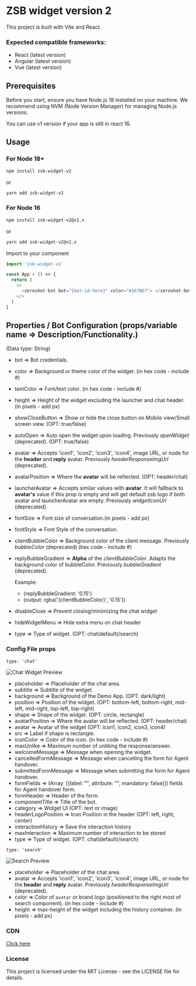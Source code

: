 # ZSB widget version 2

This project is built with Vite and React.

### Expected compatible frameworks:
- React (latest version)
- Angular (latest version)
- Vue (latest version)

## Prerequisites

Before you start, ensure you have Node.js 18 installed on your machine. We recommend using NVM (Node Version Manager) for managing Node.js versions.

You can use v1 version if your app is still in react 16.


## Usage
### For Node 18+

```bash
npm install zsb-widget-v2
```
or
```bash
yarn add zsb-widget-v2
```

### For Node 16

```bash
npm install zsb-widget-v2@v1.x
```
or
```bash
yarn add zsb-widget-v2@v1.x
```

Import to your component

```js
import 'zsb-widget-v2'

const App = () => {
  return (
    <>
      <zeroshot-bot bot="{bot-id-here}" color="#167BE7"> </zeroshot-bot>
    </>
  )
}

```

## Properties / Bot Configuration (props/variable name => Description/Functionality.)
(Data type: String)


- bot => Bot credentials.
- color => Background or theme color of the widget. (in hex code - include #)
- textColor => Font/text color. (in hex code - include #)
- height => Height of the widget excluding the launcher and chat header. (in pixels - add px)
- showCloseButton => Show or hide the close button on Mobile view/Small screen view. (OPT: true/false)
- autoOpen => Auto open the widget upon loading. Previously *openWidget* (deprecated). (OPT: true/false)
- avatar => Accepts 'icon1', 'icon2', 'icon3', 'icon4', image URL, or node for the **header** and **reply** avatar. Previously *headerResponseImgUrl* (deprecated).
- avatarPosition => Where the **avatar** will be reflected. (OPT: header/chat)
- launcherAvatar => Accepts similar values with **avatar**. It will fallback to **avatar's** value if this prop is empty and will get default zsb logo if both avatar and launcherAvatar are empty. Previously *widgetIconUrl* (deprecated).
- fontSize => Font size of conversation.(in pixels - add px)
- fontStyle => Font Style of the conversation.
- clientBubbleColor => Background color of the client message. Previously *bubbleColor* (deprecated)  (hex code - include #)
- replyBubbleGradient => **Alpha** of the *clientBubbleColor*. Adapts the background color of bubbleColor. Previously *bubbleGradient* (deprecated).

  Example:
    - (replyBubbleGradient: '0.15')
    - (output: rgba('{clientBubbleColor}', '0.15'))

- disableClose => Prevent closing/minimizing the chat widget
- hideWidgetMenu => Hide extra menu on chat header
- type => Type of widget. (OPT: chat(default)/search)

### Config File props
`type: 'chat'`

![Chat Widget Preview](https://zsbclient-dev.azureedge.net/assets/chat-sample.png?sv=2020-10-02&st=2022-10-09T12%3A34%3A55Z&se=2024-10-10T12%3A34%3A00Z&sr=c&sp=racwl&sig=WRpNY9Fb2HIcf2jCZ%2FXwBdpqh2xtpIMH1RtIB2P4m0A%3D "Type: Chat")
- placeholder => Placeholder of the chat area.
- subtitle => Subtitle of the widget.
- background => Background of the Demo App. (OPT: dark/light)
- position => Position of the widget. (OPT: bottom-left, bottom-right, mid-left, mid-right, top-left, top-right)
- shape => Shape of the widget. (OPT: circle, rectangle)
- avatarPosition => Where the avatar will be reflected. (OPT: header/chat)
- avatar => Avatar of the widget (OPT: icon1, icon2, icon3, icon4)
- src => Label if shape is rectangle.
- iconColor => Color of the icon. (in hex code - include #)
- maxUnlike => Maximum number of unliking the response/answer.
- welcomeMessage => Message when opening the widget.
- cancelledFormMessage => Message when cancelling the form for Agent handover.
- submittedFormMessage => Message when submitting the form for Agent handover.
- formFields => (Array: [{label: "", attribute: "", mandatory: false}]) fields for Agent handover form.
- formHeader => Header of the form.
- componentTitle => Title of the bot.
- category => Widget UI (OPT: text or image)
- headerLogoPosition => Icon Position in the header (OPT: left, right, center)
- interactionHistory => Save the interaction history
- maxInteraction => Maximum number of interaction to be stored
- type => Type of widget. (OPT: chat(default)/search)

`type: 'search'`

![Search Preview](https://zsbclient-dev.azureedge.net/assets/search-sample.png?sv=2020-10-02&st=2022-10-09T12%3A34%3A55Z&se=2024-10-10T12%3A34%3A00Z&sr=c&sp=racwl&sig=WRpNY9Fb2HIcf2jCZ%2FXwBdpqh2xtpIMH1RtIB2P4m0A%3D "Type: Search")

- placeholder => Placeholder of the chat area.
- avatar => Accepts 'icon1', 'icon2', 'icon3', 'icon4', image URL, or node for the **header** and **reply** avatar. Previously *headerResponseImgUrl* (deprecated).
- color => Color of `avatar` or brand logo (positioned to the right most of search component). (in hex code - include #)
- height => max-height of the widget including the history container. (in pixels - add px)

### CDN
[Click here](https://zsbclient-dev.azureedge.net/zsbv6.js?sv=2020-10-02&st=2022-10-09T12%3A34%3A55Z&se=2024-10-10T12%3A34%3A00Z&sr=c&sp=racwl&sig=WRpNY9Fb2HIcf2jCZ%2FXwBdpqh2xtpIMH1RtIB2P4m0A%3D)

### License
This project is licensed under the MIT License - see the LICENSE file for details.